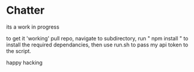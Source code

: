 # Chatter

its a work in progress

to get it 'working' pull repo, navigate to subdirectory, 
run " npm install " to install the required dependancies, 
then use run.sh to pass my api token to the script. 

happy hacking
